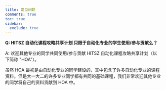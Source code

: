 ```yaml
---
title: 常见问题
comments: true
toc: true
sidebar:
  exclude: true
---
```


**Q: HITSZ 自动化课程攻略共享计划 只限于自动化专业的学生使用/参与贡献么？**

A: 欢迎其他专业的同学共同使用/参与贡献 HITSZ 自动化课程攻略共享计划（以下简称 "HOA"）。

虽然 HOA 最初是由自动化专业的同学建设的，其中包含了许多自动化专业的课程资料。但是大一大二的许多专业同学都有共同的基础课程，我们非常欢迎其他专业的同学将自己的资料贡献到 HOA 中。
